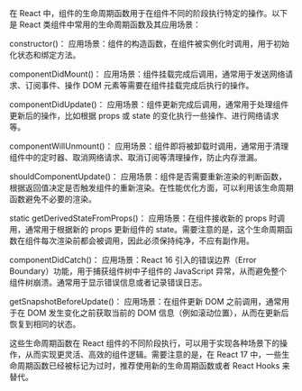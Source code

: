 在 React 中，组件的生命周期函数用于在组件不同的阶段执行特定的操作。以下是 React 类组件中常用的生命周期函数及其应用场景：

constructor()：
应用场景：组件的构造函数，在组件被实例化时调用，用于初始化状态和绑定方法。

componentDidMount()：
应用场景：组件挂载完成后调用，通常用于发送网络请求、订阅事件、操作 DOM 元素等需要在组件挂载完成后执行的操作。

componentDidUpdate()：
应用场景：组件更新完成后调用，通常用于处理组件更新后的操作，比如根据 props 或 state 的变化执行一些操作、进行网络请求等。

componentWillUnmount()：
应用场景：组件即将被卸载时调用，通常用于清理组件中的定时器、取消网络请求、取消订阅等清理操作，防止内存泄漏。

shouldComponentUpdate()：
应用场景：组件是否需要重新渲染的判断函数，根据返回值决定是否触发组件的重新渲染。在性能优化方面，可以利用该生命周期函数避免不必要的渲染。

static getDerivedStateFromProps()：
应用场景：在组件接收新的 props 时调用，通常用于根据新的 props 更新组件的 state。需要注意的是，这个生命周期函数在组件每次渲染前都会被调用，因此必须保持纯净，不应有副作用。

componentDidCatch()：
应用场景：React 16 引入的错误边界（Error Boundary）功能，用于捕获组件树中子组件的 JavaScript 异常，从而避免整个组件树崩溃。通常用于显示错误信息或者记录错误日志。

getSnapshotBeforeUpdate()：
应用场景：在组件更新 DOM 之前调用，通常用于在 DOM 发生变化之前获取当前的 DOM 信息（例如滚动位置），从而在更新后恢复到相同的状态。

这些生命周期函数在 React 组件的不同阶段执行，可以用于实现各种场景下的操作，从而实现更灵活、高效的组件逻辑。需要注意的是，在 React 17 中，一些生命周期函数已经被标记为过时，推荐使用新的生命周期函数或者 React Hooks 来替代。